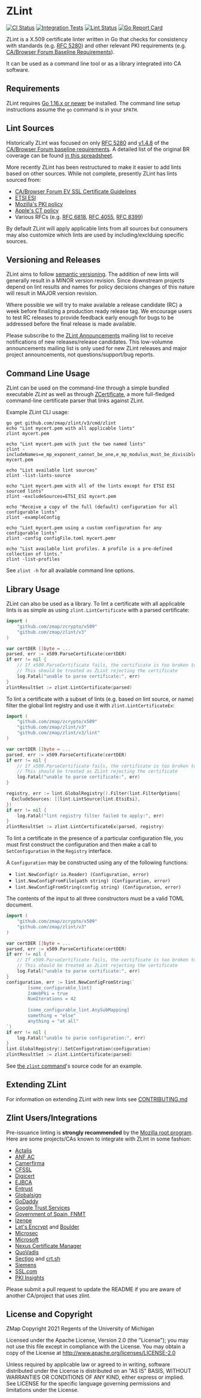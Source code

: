 ZLint
=====

[![CI Status](https://github.com/zmap/zlint/workflows/Go/badge.svg)](https://github.com/zmap/zlint/actions?query=workflow%3AGo)
[![Integration Tests](https://github.com/zmap/zlint/workflows/integration-test/badge.svg)](https://github.com/zmap/zlint/actions?query=workflow%3Aintegration-test)
[![Lint Status](https://github.com/zmap/zlint/workflows/golangci-lint/badge.svg)](https://github.com/zmap/zlint/actions?query=workflow%3Agolangci-lint)
[![Go Report Card](https://goreportcard.com/badge/github.com/zmap/zlint)](https://goreportcard.com/report/github.com/zmap/zlint)

ZLint is a X.509 certificate linter written in Go that checks for consistency
with standards (e.g. [RFC 5280]) and other relevant PKI requirements (e.g.
[CA/Browser Forum Baseline Requirements][BR v1.4.8]).

It can be used as a command line tool or as a library integrated into CA
software.

[RFC 5280]: https://www.ietf.org/rfc/rfc5280.txt
[BR v1.4.8]: https://cabforum.org/wp-content/uploads/CA-Browser-Forum-BR-1.4.8.pdf

Requirements
------------

ZLint requires [Go 1.16.x or newer](https://golang.org/doc/install) be
installed. The command line setup instructions assume the `go` command is in
your `$PATH`.

Lint Sources
------------

Historically ZLint was focused on only [RFC 5280] and [v1.4.8][BR v1.4.8] of the
[CA/Browser Forum baseline requirements][BRs]. A detailed list of the original
BR coverage can be found [in this spreadsheet][Coverage Spreadsheet].

More recently ZLint has been restructured to make it easier to add lints based
on other sources. While not complete, presently ZLint has lints sourced from:

* [CA/Browser Forum EV SSL Certificate Guidelines][CABF EV]
* [ETSI ESI]
* [Mozilla's PKI policy][MozPolicy]
* [Apple's CT policy][AppleCT]
* Various RFCs (e.g. [RFC 6818], [RFC 4055], [RFC 8399])

By default ZLint will apply applicable lints from all sources but consumers may
also customize which lints are used by including/exclduing specific sources.

[BRs]: https://cabforum.org/baseline-requirements-documents/
[Coverage Spreadsheet]: https://docs.google.com/spreadsheets/d/1ywp0op9mkTaggigpdF2YMTubepowJ50KQBhc_b00e-Y
[CABF EV]: https://cabforum.org/extended-validation/
[MozPolicy]: https://github.com/mozilla/pkipolicy
[ETSI ESI]: https://www.etsi.org/technologies/digital-signature
[AppleCT]: https://support.apple.com/en-us/HT205280
[RFC 6818]: https://www.ietf.org/rfc/rfc6818.txt
[RFC 4055]: https://www.ietf.org/rfc/rfc4055.txt
[RFC 8399]: https://www.ietf.org/rfc/rfc8399.txt


Versioning and Releases
-----------------------

ZLint aims to follow [semantic versioning](https://semver.org/). The addition of
new lints will generally result in a MINOR version revision. Since downstream
projects depend on lint results and names for policy decisions changes of this
nature will result in MAJOR version revision.

Where possible we will try to make available a release candidate (RC) a week
before finalizing a production ready release tag. We encourage users to test RC
releases to provide feedback early enough for bugs to be addressed before the
final release is made available.

Please subscribe to the [ZLint Announcements][zlint-announce] mailing list to
receive notifications of new releases/release candidates. This low-volumne
announcements mailing list is only used for new ZLint releases and major
project announcements, not questions/support/bug reports.

[zlint-announce]:  https://groups.google.com/forum/#!forum/zlint-announcements


Command Line Usage
------------------

ZLint can be used on the command-line through a simple bundled executable
_ZLint_ as well as through
[ZCertificate](https://github.com/zmap/zcertificate), a more full-fledged
command-line certificate parser that links against ZLint.

Example ZLint CLI usage:

	go get github.com/zmap/zlint/v3/cmd/zlint
	echo "Lint mycert.pem with all applicable lints"
	zlint mycert.pem

	echo "Lint mycert.pem with just the two named lints"
	zlint -includeNames=e_mp_exponent_cannot_be_one,e_mp_modulus_must_be_divisible_by_8 mycert.pem

	echo "List available lint sources"
	zlint -list-lints-source

	echo "Lint mycert.pem with all of the lints except for ETSI ESI sourced lints"
	zlint -excludeSources=ETSI_ESI mycert.pem

	echo "Receive a copy of the full (default) configuration for all configurable lints"
	zlint -exampleConfig

	echo "Lint mycert.pem using a custom configuration for any configurable lints"
	zlint -config configFile.toml mycert.pemr

	echo "List available lint profiles. A profile is a pre-defined collection of lints."
	zlint -list-profiles

See `zlint -h` for all available command line options.


Library Usage
-------------

ZLint can also be used as a library. To lint a certificate with all applicable
lints is as simple as using `zlint.LintCertificate` with a parsed certificate:

```go
import (
	"github.com/zmap/zcrypto/x509"
	"github.com/zmap/zlint/v3"
)

var certDER []byte = ...
parsed, err := x509.ParseCertificate(certDER)
if err != nil {
	// If x509.ParseCertificate fails, the certificate is too broken to lint.
	// This should be treated as ZLint rejecting the certificate
	log.Fatal("unable to parse certificate:", err)
}
zlintResultSet := zlint.LintCertificate(parsed)
```

To lint a certificate with a subset of lints (e.g. based on lint source, or
name) filter the global lint registry and use it with `zlint.LintCertificateEx`:

```go
import (
	"github.com/zmap/zcrypto/x509"
	"github.com/zmap/zlint/v3"
	"github.com/zmap/zlint/v3/lint"
)

var certDER []byte = ...
parsed, err := x509.ParseCertificate(certDER)
if err != nil {
	// If x509.ParseCertificate fails, the certificate is too broken to lint.
	// This should be treated as ZLint rejecting the certificate
	log.Fatal("unable to parse certificate:", err)
}

registry, err := lint.GlobalRegistry().Filter(lint.FilterOptions{
  ExcludeSources: []lint.LintSource{lint.EtsiEsi},
})
if err != nil {
	log.Fatal("lint registry filter failed to apply:", err)
}
zlintResultSet := zlint.LintCertificateEx(parsed, registry)
```

To lint a certificate in the presence of a particular configuration file, you must first construct the configuration and then make a call to `SetConfiguration` in the `Registry` interface.

A `Configuration` may be constructed using any of the following functions:

* `lint.NewConfig(r io.Reader) (Configuration, error)`
* `lint.NewConfigFromFile(path string) (Configuration, error)`
* `lint.NewConfigFromString(config string) (Configuration, error)`

The contents of the input to all three constructors must be a valid TOML document.

```go
import (
	"github.com/zmap/zcrypto/x509"
	"github.com/zmap/zlint/v3"
)

var certDER []byte = ...
parsed, err := x509.ParseCertificate(certDER)
if err != nil {
	// If x509.ParseCertificate fails, the certificate is too broken to lint.
	// This should be treated as ZLint rejecting the certificate
	log.Fatal("unable to parse certificate:", err)
}
configuration, err := lint.NewConfigFromString(`
        [some_configurable_lint]
        IsWebPki = true
        NumIterations = 42
        
        [some_configurable_lint.AnySubMapping]
        something = "else"
        anything = "at all"
`)
if err != nil {
	log.Fatal("unable to parse configuration:", err)
}
lint.GlobalRegistry().SetConfigutration(configuration)
zlintResultSet := zlint.LintCertificate(parsed)
```

See [the `zlint` command][zlint cmd]'s source code for an example.

[zlint cmd]: https://github.com/zmap/zlint/blob/master/v3/cmd/zlint/main.go


Extending ZLint
----------------

For information on extending ZLint with new lints see [CONTRIBUTING.md]

[CONTRIBUTING.md]: https://github.com/zmap/zlint/blob/master/CONTRIBUTING.md


Zlint Users/Integrations
-------------------------

Pre-issuance linting is **strongly recommended** by the [Mozilla root
program](https://wiki.allizom.org/CA/Required_or_Recommended_Practices#Pre-Issuance_Linting).
Here are some projects/CAs known to integrate with ZLint in some fashion:

* [Actalis](https://www.actalis.it/en/home.aspx)
* [ANF AC](https://www.anf.es/)
* [Camerfirma](https://www.camerfirma.com/)
* [CFSSL](https://github.com/cloudflare/cfssl)
* [Digicert](https://www.digicert.com/)
* [EJBCA](https://download.primekey.com/docs/EJBCA-Enterprise/6_11_1/adminguide.html#Post%20Processing%20Validators%20(Pre-Certificate%20or%20Certificate%20Validation))
* [Entrust](https://www.entrust.com/)
* [Globalsign](https://www.globalsign.com/en/)
* [GoDaddy](https://www.godaddy.com)
* [Google Trust Services](https://pki.goog/)
* [Government of Spain, FNMT](http://www.fnmt.es/)
* [Izenpe](https://www.izenpe.eus/)
* [Let's Encrypt](https://letsencrypt.org) and [Boulder](https://github.com/letsencrypt/boulder)
* [Microsec](https://www.microsec.com/)
* [Microsoft](https://www.microsoft.com)
* [Nexus Certificate Manager](https://doc.nexusgroup.com/display/PUB/Smart+ID+Certificate+Manager)
* [QuoVadis](https://www.quovadisglobal.com/)
* [Sectigo](https://sectigo.com/) and [crt.sh](https://crt.sh)
* [Siemens](https://siemens.com/pki)
* [SSL.com](https://www.ssl.com/)
* [PKI Insights](https://www.codegic.com/pki-insights-health-monitoring-for-microsoft-ca/)

Please submit a pull request to update the README if you are aware of
another CA/project that uses zlint.


License and Copyright
---------------------

ZMap Copyright 2021 Regents of the University of Michigan

Licensed under the Apache License, Version 2.0 (the "License"); you may not use
this file except in compliance with the License. You may obtain a copy of the
License at http://www.apache.org/licenses/LICENSE-2.0

Unless required by applicable law or agreed to in writing, software distributed
under the License is distributed on an "AS IS" BASIS, WITHOUT WARRANTIES OR
CONDITIONS OF ANY KIND, either express or implied. See LICENSE for the specific
language governing permissions and limitations under the License.
